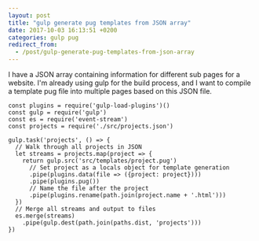 ```yaml
---
layout: post
title: "gulp generate pug templates from JSON array"
date: 2017-10-03 16:13:51 +0200
categories: gulp pug
redirect_from:
  - /post/gulp-generate-pug-templates-from-json-array
---
```


I have a JSON array containing information for different sub pages for a website. I'm already using gulp for the build process, and I want to compile a template pug file into multiple pages based on this JSON file.

    
    const plugins = require('gulp-load-plugins')()
    const gulp = require('gulp')
    const es = require('event-stream')
    const projects = require('./src/projects.json')

    gulp.task('projects', () => {
      // Walk through all projects in JSON
      let streams = projects.map(project => {
        return gulp.src('src/templates/project.pug')
          // Set project as a locals object for template generation
          .pipe(plugins.data(file => ({project: project})))
          .pipe(plugins.pug())
          // Name the file after the project
          .pipe(plugins.rename(path.join(project.name + '.html')))
      })
      // Merge all streams and output to files
      es.merge(streams)
        .pipe(gulp.dest(path.join(paths.dist, 'projects')))
    })